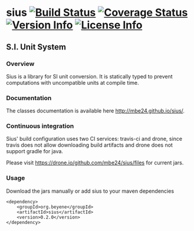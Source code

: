sius [![Build Status](https://travis-ci.org/mbe24/sius.svg?branch=master)](https://travis-ci.org/mbe24/sius) [![Coverage Status](https://img.shields.io/coveralls/mbe24/sius.svg)](https://coveralls.io/r/mbe24/sius) [![Version Info](http://img.shields.io/badge/version-v0.3.0-blue.svg)](https://github.com/mbe24/sius) [![License Info](http://img.shields.io/badge/license-Apache%20License%20v2.0-orange.svg)](https://raw.githubusercontent.com/mbe24/jcurry/master/LICENSE)
====

S.I. Unit System
----------------

### Overview ###

Sius is a library for SI unit conversion. It is statically typed to prevent computations with uncompatible units
at compile time.

### Documentation ###

The classes documentation is available here http://mbe24.github.io/sius/.

### Continuous integration ###

Sius' build configuration uses two CI services: travis-ci and drone, since travis does not allow downloading build artifacts
and drone does not support gradle for java.

Please visit https://drone.io/github.com/mbe24/sius/files for current jars.

### Usage ###

Download the jars manually or add sius to your maven dependencies

    <dependency>
        <groupId>org.beyene</groupId>
        <artifactId>sius</artifactId>
        <version>0.2.0</version>
    </dependency>
